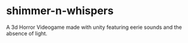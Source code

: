 # shimmer-n-whispers
A 3d Horror Videogame made with unity featuring eerie sounds and the absence of light.
